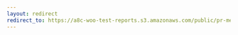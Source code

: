 ```yaml
---
layout: redirect
redirect_to: https://a8c-woo-test-reports.s3.amazonaws.com/public/pr-merge/37318/api/index.html
---
```


